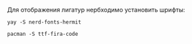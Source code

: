 Для отображения лигатур нербходимо установить шрифты:
    
    yay -S nerd-fonts-hermit
    
    pacman -S ttf-fira-code